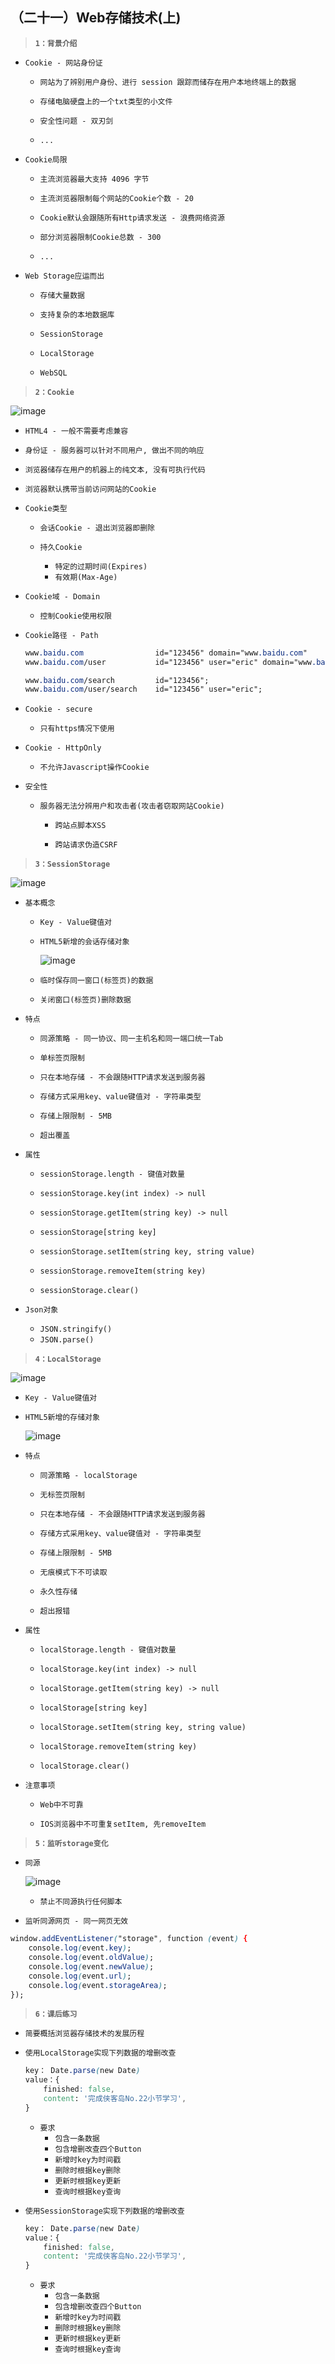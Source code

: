 ##  （二十一）Web存储技术(上)

> **`1：背景介绍`**
- `Cookie - 网站身份证`
	- `网站为了辨别用户身份、进行 session 跟踪而储存在用户本地终端上的数据`

	- `存储电脑硬盘上的一个txt类型的小文件`

	- `安全性问题 - 双刃剑`

	- `...`

- `Cookie局限`
	- `主流浏览器最大支持 4096 字节`

	- `主流浏览器限制每个网站的Cookie个数 - 20`

	- `Cookie默认会跟随所有Http请求发送 - 浪费网络资源`

	- `部分浏览器限制Cookie总数 - 300`

	- `...`

- `Web Storage应运而出`
	- `存储大量数据`

	- `支持复杂的本地数据库`

	- `SessionStorage`

	- `LocalStorage`

	- `WebSQL`

> **`2：Cookie`**

![image](./cookie.jpg)

- `HTML4 - 一般不需要考虑兼容`

- `身份证 - 服务器可以针对不同用户, 做出不同的响应`

- `浏览器储存在用户的机器上的纯文本, 没有可执行代码`

- `浏览器默认携带当前访问网站的Cookie`

- `Cookie类型`
	- `会话Cookie - 退出浏览器即删除`

	- `持久Cookie`
		- `特定的过期时间(Expires)`
		- `有效期(Max-Age)`

- `Cookie域 - Domain`
	- `控制Cookie使用权限`

- `Cookie路径 - Path`
	```css
	www.baidu.com                id="123456" domain="www.baidu.com"
	www.baidu.com/user           id="123456" user="eric" domain="www.baidu.com" path="/user/"

	www.baidu.com/search         id="123456";
	www.baidu.com/user/search    id="123456" user="eric";
	```

- `Cookie - secure`
	- `只有https情况下使用`

- `Cookie - HttpOnly`
	- `不允许Javascript操作Cookie`

- `安全性`
  - `服务器无法分辨用户和攻击者(攻击者窃取网站Cookie)`

	- `跨站点脚本XSS`

	- `跨站请求伪造CSRF`

> **`3：SessionStorage`**
	
![image](./sessionStorageValue.jpg)

- `基本概念`

	- `Key - Value键值对`

	- `HTML5新增的会话存储对象`

		![image](./sessionStorage.jpg)

	- `临时保存同一窗口(标签页)的数据`

	- `关闭窗口(标签页)删除数据`

- `特点`
	- `同源策略 - 同一协议、同一主机名和同一端口统一Tab`

	- `单标签页限制`

	- `只在本地存储 - 不会跟随HTTP请求发送到服务器`

	- `存储方式采用key、value键值对 - 字符串类型`

	- `存储上限限制 - 5MB`

	- `超出覆盖`

- `属性`
	- `sessionStorage.length - 键值对数量`

	- `sessionStorage.key(int index) -> null`

	- `sessionStorage.getItem(string key) -> null`

	- `sessionStorage[string key]`

	- `sessionStorage.setItem(string key, string value)`

	- `sessionStorage.removeItem(string key)`

	- `sessionStorage.clear()`

- `Json对象`
	- `JSON.stringify()`
	- `JSON.parse()`

> **`4：LocalStorage`**

![image](./localStorage.png)

- `Key - Value键值对`

- `HTML5新增的存储对象`

	![image](./localstoragesupport.jpg)

- `特点`
	- `同源策略 - localStorage`

	- `无标签页限制`

	- `只在本地存储 - 不会跟随HTTP请求发送到服务器`

	- `存储方式采用key、value键值对 - 字符串类型`

	- `存储上限限制 - 5MB`

	- `无痕模式下不可读取`

	- `永久性存储`

	- `超出报错`

- `属性`

	- `localStorage.length - 键值对数量`

	- `localStorage.key(int index) -> null`

	- `localStorage.getItem(string key) -> null`

	- `localStorage[string key]`

	- `localStorage.setItem(string key, string value)`

	- `localStorage.removeItem(string key)`

	- `localStorage.clear()`

- `注意事项`
	- `Web中不可靠`

	- `IOS浏览器中不可重复setItem, 先removeItem`

> **`5：监听storage变化`**
- `同源`

	![image](./origin.png)
	- `禁止不同源执行任何脚本`

- `监听同源网页 - 同一网页无效`
```css
window.addEventListener("storage", function (event) {
    console.log(event.key);
    console.log(event.oldValue);
    console.log(event.newValue);
    console.log(event.url);
    console.log(event.storageArea);
});
```

> **`6：课后练习`**

- `简要概括浏览器存储技术的发展历程`

- `使用LocalStorage实现下列数据的增删改查`
	```css
	key： Date.parse(new Date)
	value：{
		finished: false,
		content: '完成侠客岛No.22小节学习',
	}
	```
	- `要求`
		- `包含一条数据`
		- `包含增删改查四个Button`
		- `新增时key为时间戳`
		- `删除时根据key删除`
		- `更新时根据key更新`
		- `查询时根据key查询`

- `使用SessionStorage实现下列数据的增删改查`
	```css
	key： Date.parse(new Date)
	value：{
		finished: false,
		content: '完成侠客岛No.22小节学习',
	}
	```
	- `要求`
		- `包含一条数据`
		- `包含增删改查四个Button`
		- `新增时key为时间戳`
		- `删除时根据key删除`
		- `更新时根据key更新`
		- `查询时根据key查询`
